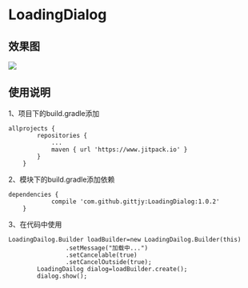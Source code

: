 LoadingDialog
==
效果图
--
![](https://github.com/gittjy/LoadingDialog/raw/master/demogif/自定义加载Dialog.gif)  



使用说明
--
1、项目下的build.gradle添加

```
allprojects {
		repositories {
			...
			maven { url 'https://www.jitpack.io' }
		}
	}
```
2、模块下的build.gradle添加依赖

```
dependencies {
	        compile 'com.github.gittjy:LoadingDialog:1.0.2'
	}
```
3、在代码中使用

```
LoadingDailog.Builder loadBuilder=new LoadingDailog.Builder(this)
                .setMessage("加载中...")
                .setCancelable(true)
                .setCancelOutside(true);
        LoadingDailog dialog=loadBuilder.create();
        dialog.show();
```

